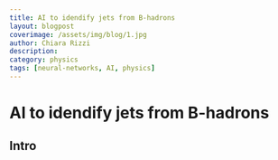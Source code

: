 ```yaml
---
title: AI to idendify jets from B-hadrons
layout: blogpost
coverimage: /assets/img/blog/1.jpg
author: Chiara Rizzi
description: 
category: physics
tags: [neural-networks, AI, physics]
---
```


# AI to idendify jets from    B-hadrons

## Intro 

